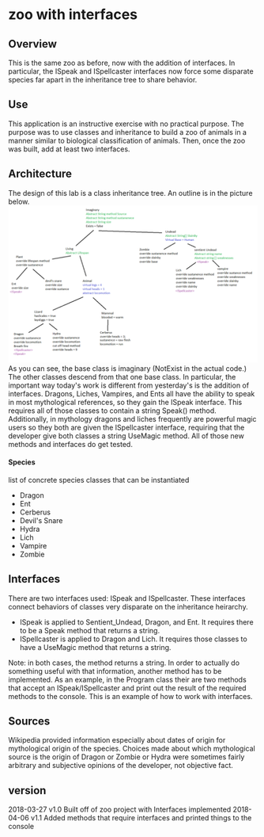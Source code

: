 # zoo with interfaces
## Overview
This is the same zoo as before, now with the addition of interfaces. In particular, the ISpeak and ISpellcaster interfaces now force some disparate species far apart in the inheritance tree to share behavior.

## Use
This application is an instructive exercise with no practical purpose. The purpose was to use classes and inheritance to build a zoo of animals in a manner similar to biological classification of animals. Then, once the zoo was built, add at least two interfaces.

## Architecture
The design of this lab is a class inheritance tree. An outline is in the picture below.
![class inhertance tree picture](Lab06/ZooOutlineInterfaces.png)
As you can see, the base class is imaginary (NotExist in the actual code.) The other classes descend from that one base class. In particular, the important way today's work is different from yesterday's is the addition of interfaces. Dragons, Liches, Vampires, and Ents all have the ability to speak in most mythological references, so they gain the ISpeak interface. This requires all of those classes to contain a string Speak() method. Additionally, in mythology dragons and liches frequently are powerful magic users so they both are given the ISpellcaster interface, requiring that the developer give both classes a string UseMagic method. All of those new methods and interfaces do get tested.

#### Species
list of concrete species classes that can be instantiated
- Dragon
- Ent
- Cerberus
- Devil's Snare
- Hydra
- Lich
- Vampire
- Zombie

## Interfaces
There are two interfaces used: ISpeak and ISpellcaster. These interfaces connect behaviors of classes very disparate on the inheritance heirarchy.

- ISpeak is applied to Sentient_Undead, Dragon, and Ent. It requires there to be a Speak method that returns a string.
- ISpellcaster is applied to Dragon and Lich. It requires those classes to have a UseMagic method that returns a string.

Note: in both cases, the method returns a string. In order to actually do something useful with that information, another method has to be implemented. As an example, in the Program class their are two methods that accept an ISpeak/ISpellcaster and print out the result of the required methods to the console. This is an example of how to work with interfaces.

## Sources
Wikipedia provided information especially about dates of origin for mythological origin of the species.
Choices made about which mythological source is the origin of Dragon or Zombie or Hydra were sometimes fairly arbitrary and subjective opinions of the developer, not objective fact.

## version
2018-03-27 v1.0 Built off of zoo project with Interfaces implemented
2018-04-06 v1.1 Added methods that require interfaces and printed things to the console